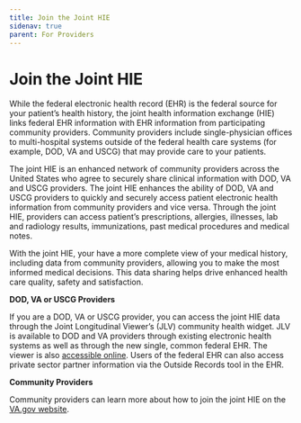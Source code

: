 ```yaml
---
title: Join the Joint HIE
sidenav: true
parent: For Providers
---
```

# Join the Joint HIE

While the federal electronic health record (EHR) is the federal source for your patient’s health history, the joint health information exchange (HIE) links federal EHR information with EHR information from participating community providers. Community providers include single-physician offices to multi-hospital systems outside of the federal health care systems (for example, DOD, VA and USCG) that may provide care to your patients.

The joint HIE is an enhanced network of community providers across the United States who agree to securely share clinical information with DOD, VA and USCG providers. The joint HIE enhances the ability of DOD, VA and USCG providers to quickly and securely access patient electronic health information from community providers and vice versa. Through the joint HIE, providers can access patient’s prescriptions, allergies, illnesses, lab and radiology results, immunizations, past medical procedures and medical notes.

With the joint HIE, your have a more complete view of your medical history, including data from community providers, allowing you to make the most informed medical decisions. This data sharing helps drive enhanced health care quality, safety and satisfaction.

**DOD, VA or USCG Providers**

If you are a DOD, VA or USCG provider, you can access the joint HIE data through the Joint Longitudinal Viewer’s (JLV) community health widget. JLV is available to DOD and VA providers through existing electronic health systems as well as through the new single, common federal EHR. The viewer is also [accessible online](https://jlv.health.mil/JLV). Users of the federal EHR can also access private sector partner information via the Outside Records tool in the EHR. 

**Community Providers**

Community providers can learn more about how to join the joint HIE on the [VA.gov website](http://va.gov/VHIE/For_Providers.asp).